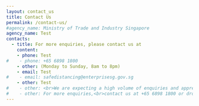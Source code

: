 ```yaml
---
layout: contact_us
title: Contact Us
permalink: /contact-us/
#agency_name: Ministry of Trade and Industry Singapore
agency_name: Test
contacts:
  - title: For more enquiries, please contact us at
    content:
    - phone: Test
#    - phone: +65 6898 1800
    - other: (Monday to Sunday, 8am to 8pm) 
    - email: Test
#    - email: safedistancing@enterprisesg.gov.sg
    - other: Test 
#    - other: <br>We are expecting a high volume of enquiries and appreciate your understanding and patience. Kindly refrain from submitting duplicate applications to avoid further delays.  
#    - other: For more enquiries,<br>contact us at +65 6898 1800 or drop us an email at safedistancing@enterprisesg.gov.sg   
---
```

